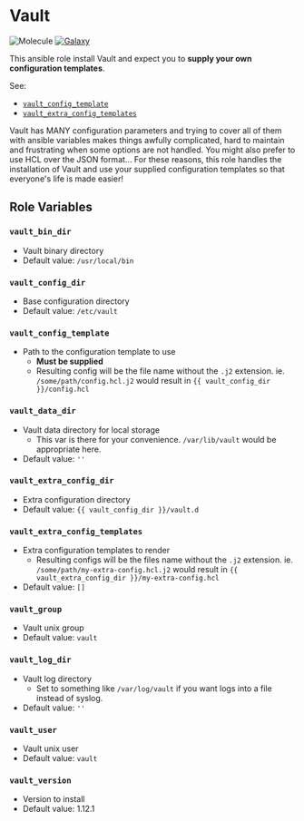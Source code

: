 # Vault

![Molecule](https://github.com/DaazKu/ansible-vault/actions/workflows/molecule.yml/badge.svg?branch=master&event=push)
[![Galaxy](https://img.shields.io/badge/Galaxy-ansible__vault-informational?logo=Ansible&logoColor=848c96)](https://galaxy.ansible.com/daazku/ansible_vault)

This ansible role install Vault and expect you to **supply your own configuration templates**.

See:
- [`vault_config_template`](#vault_config_template)
- [`vault_extra_config_templates`](#vault_extra_config_templates)

Vault has MANY configuration parameters and trying to cover all of them with ansible variables makes things awfully complicated,
hard to maintain and frustrating when some options are not handled. You might also prefer to use HCL over the JSON format...
For these reasons, this role handles the installation of Vault and use your supplied configuration templates so that everyone's life is made easier!

## Role Variables

### `vault_bin_dir`
- Vault binary directory
- Default value: `/usr/local/bin`

### `vault_config_dir`
- Base configuration directory
- Default value: `/etc/vault`

### `vault_config_template`
- Path to the configuration template to use
    - **Must be supplied**
    - Resulting config will be the file name without the `.j2` extension. ie. `/some/path/config.hcl.j2` would result in `{{ vault_config_dir }}/config.hcl`

### `vault_data_dir`
- Vault data directory for local storage
  - This var is there for your convenience. `/var/lib/vault` would be appropriate here.
- Default value: `''`

### `vault_extra_config_dir`
- Extra configuration directory
- Default value: `{{ vault_config_dir }}/vault.d`

### `vault_extra_config_templates`
- Extra configuration templates to render
    - Resulting configs will be the files name without the `.j2` extension. ie. `/some/path/my-extra-config.hcl.j2` would result in `{{ vault_extra_config_dir }}/my-extra-config.hcl`
- Default value: `[]`

### `vault_group`
- Vault unix group
- Default value: `vault`

### `vault_log_dir`
- Vault log directory
  - Set to something like `/var/log/vault` if you want logs into a file instead of syslog.
- Default value: `''`

### `vault_user`
- Vault unix user
- Default value: `vault`

### `vault_version`
- Version to install
- Default value: 1.12.1
